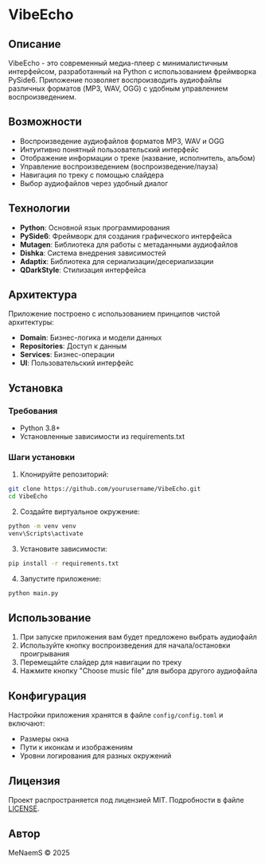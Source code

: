 # VibeEcho

## Описание
VibeEcho - это современный медиа-плеер с минималистичным интерфейсом, разработанный на Python с использованием фреймворка PySide6. Приложение позволяет воспроизводить аудиофайлы различных форматов (MP3, WAV, OGG) с удобным управлением воспроизведением.

## Возможности
- Воспроизведение аудиофайлов форматов MP3, WAV и OGG
- Интуитивно понятный пользовательский интерфейс
- Отображение информации о треке (название, исполнитель, альбом)
- Управление воспроизведением (воспроизведение/пауза)
- Навигация по треку с помощью слайдера
- Выбор аудиофайлов через удобный диалог

## Технологии
- **Python**: Основной язык программирования
- **PySide6**: Фреймворк для создания графического интерфейса
- **Mutagen**: Библиотека для работы с метаданными аудиофайлов
- **Dishka**: Система внедрения зависимостей
- **Adaptix**: Библиотека для сериализации/десериализации
- **QDarkStyle**: Стилизация интерфейса

## Архитектура
Приложение построено с использованием принципов чистой архитектуры:
- **Domain**: Бизнес-логика и модели данных
- **Repositories**: Доступ к данным
- **Services**: Бизнес-операции
- **UI**: Пользовательский интерфейс

## Установка

### Требования
- Python 3.8+
- Установленные зависимости из requirements.txt

### Шаги установки
1. Клонируйте репозиторий:
```bash
git clone https://github.com/yourusername/VibeEcho.git
cd VibeEcho
```

2. Создайте виртуальное окружение:
```bash
python -m venv venv
venv\Scripts\activate
```

3. Установите зависимости:
```bash
pip install -r requirements.txt
```

4. Запустите приложение:
```bash
python main.py
```

## Использование
1. При запуске приложения вам будет предложено выбрать аудиофайл
2. Используйте кнопку воспроизведения для начала/остановки проигрывания
3. Перемещайте слайдер для навигации по треку
4. Нажмите кнопку "Choose music file" для выбора другого аудиофайла

## Конфигурация
Настройки приложения хранятся в файле `config/config.toml` и включают:
- Размеры окна
- Пути к иконкам и изображениям
- Уровни логирования для разных окружений

## Лицензия
Проект распространяется под лицензией MIT. Подробности в файле [LICENSE](LICENSE).

## Автор
MeNaemS © 2025